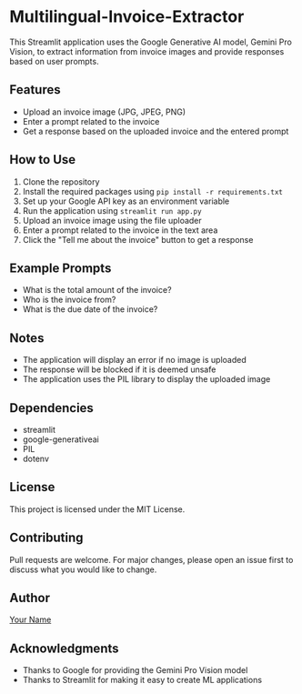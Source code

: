 # Multilingual-Invoice-Extractor 

This Streamlit application uses the Google Generative AI model, Gemini Pro Vision, to extract information from invoice images and provide responses based on user prompts.

## Features

- Upload an invoice image (JPG, JPEG, PNG)
- Enter a prompt related to the invoice
- Get a response based on the uploaded invoice and the entered prompt

## How to Use

1. Clone the repository
2. Install the required packages using `pip install -r requirements.txt`
3. Set up your Google API key as an environment variable
4. Run the application using `streamlit run app.py`
5. Upload an invoice image using the file uploader
6. Enter a prompt related to the invoice in the text area
7. Click the "Tell me about the invoice" button to get a response

## Example Prompts

- What is the total amount of the invoice?
- Who is the invoice from?
- What is the due date of the invoice?

## Notes

- The application will display an error if no image is uploaded
- The response will be blocked if it is deemed unsafe
- The application uses the PIL library to display the uploaded image

## Dependencies

- streamlit
- google-generativeai
- PIL
- dotenv

## License

This project is licensed under the MIT License.

## Contributing

Pull requests are welcome. For major changes, please open an issue first to discuss what you would like to change.

## Author

[Your Name](your-email@example.com)

## Acknowledgments

- Thanks to Google for providing the Gemini Pro Vision model
- Thanks to Streamlit for making it easy to create ML applications
